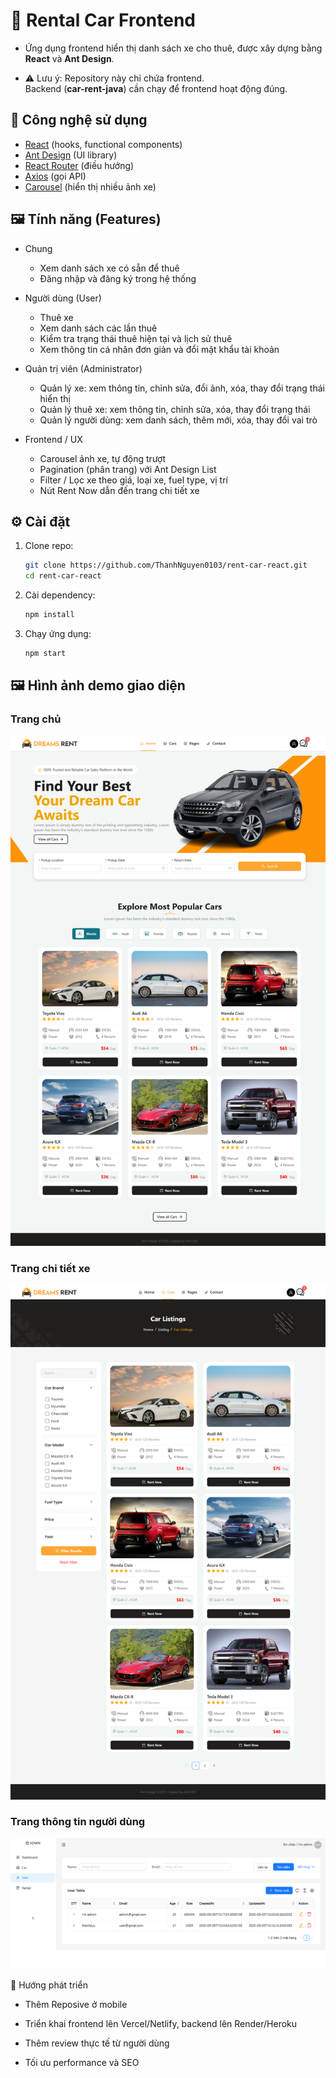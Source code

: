 # 🚗 Rental Car Frontend

- Ứng dụng frontend hiển thị danh sách xe cho thuê, được xây dựng bằng **React** và **Ant Design**.

- ⚠️ Lưu ý: Repository này chỉ chứa frontend.  
  Backend (**car-rent-java**) cần chạy để frontend hoạt động đúng.

## 📌 Công nghệ sử dụng

- [React](https://react.dev/) (hooks, functional components)
- [Ant Design](https://ant.design/) (UI library)
- [React Router](https://reactrouter.com/) (điều hướng)
- [Axios](https://axios-http.com/) (gọi API)
- [Carousel](https://ant.design/components/carousel) (hiển thị nhiều ảnh xe)

## 🖼️ Tính năng (Features)

- Chung

  - Xem danh sách xe có sẵn để thuê
  - Đăng nhập và đăng ký trong hệ thống

- Người dùng (User)

  - Thuê xe
  - Xem danh sách các lần thuê
  - Kiểm tra trạng thái thuê hiện tại và lịch sử thuê
  - Xem thông tin cá nhân đơn giản và đổi mật khẩu tài khoản

- Quản trị viên (Administrator)

  - Quản lý xe: xem thông tin, chỉnh sửa, đổi ảnh, xóa, thay đổi trạng thái hiển thị
  - Quản lý thuê xe: xem thông tin, chỉnh sửa, xóa, thay đổi trạng thái
  - Quản lý người dùng: xem danh sách, thêm mới, xóa, thay đổi vai trò

- Frontend / UX
  - Carousel ảnh xe, tự động trượt
  - Pagination (phân trang) với Ant Design List
  - Filter / Lọc xe theo giá, loại xe, fuel type, vị trí
  - Nút Rent Now dẫn đến trang chi tiết xe

## ⚙️ Cài đặt

1. Clone repo:

   ```bash
   git clone https://github.com/ThanhNguyen0103/rent-car-react.git
   cd rent-car-react
   ```

2. Cài dependency:
   ```bash
   npm install
   ```
3. Chạy ứng dụng:
   ```bash
   npm start
   ```

## 🖼️ Hình ảnh demo giao diện

### Trang chủ

![Trang chủ Rental Car](public/hinh1.png)

### Trang chi tiết xe

![Danh sách xe](public/hinh2.png)

### Trang thông tin người dùng

![Thông tin người dùng](public/hinh3.png)

🚀 Hướng phát triển

- Thêm Reposive ở mobile

- Triển khai frontend lên Vercel/Netlify, backend lên Render/Heroku

- Thêm review thực tế từ người dùng

- Tối ưu performance và SEO
